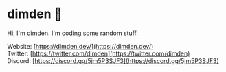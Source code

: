 <p align=center><h1>dimden 🌙</h1><p>  
Hi, I'm dimden. I'm coding some random stuff.  
  
Website: [https://dimden.dev/](https://dimden.dev/)  
Twitter: [https://twitter.com/dimden](https://twitter.com/dimden)  
Discord: [https://discord.gg/5jm5P3SJF3](https://discord.gg/5jm5P3SJF3)  
